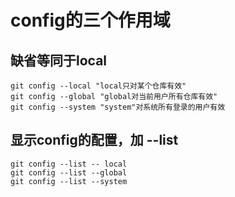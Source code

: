 # config的三个作用域

## 缺省等同于local

```git
git config --local "local只对某个仓库有效"
git config --global "global对当前用户所有仓库有效"
git config --system "system"对系统所有登录的用户有效
```



## 显示config的配置，加 --list

```
git config --list -- local
git config --list --global
git config --list --system
```



